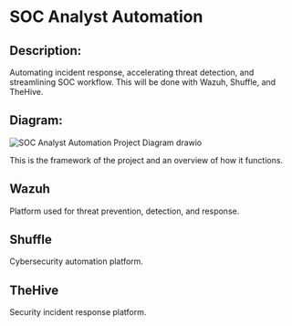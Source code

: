 <h1>SOC Analyst Automation</h1>

<h2>Description:</h2>

Automating incident response, accelerating threat detection, and streamlining SOC workflow. This will be done with Wazuh, Shuffle, and TheHive.

<h2>Diagram:</h2>

![SOC Analyst Automation Project Diagram drawio](https://github.com/ntieu4328/SOC-Analyst-Automation-Overview/assets/156137990/d009b7a0-9b5f-4199-b8e6-8617cf38cde6)

This is the framework of the project and an overview of how it functions.

<h2>Wazuh</h2>

Platform used for threat prevention, detection, and response.

<h2>Shuffle</h2>

Cybersecurity automation platform.

<h2>TheHive</h2>

Security incident response platform.
